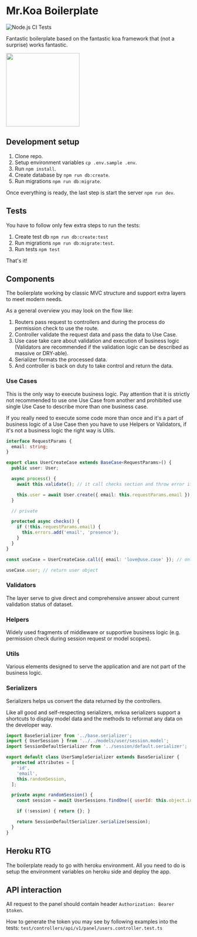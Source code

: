 # Mr.Koa Boilerplate

![Node.js CI Tests](https://github.com/IlyaDonskikh/mrkoa/workflows/Node.js%20CI/badge.svg?branch=dev)

Fantastic boilerplate based on the fantastic koa framework that (not a surprise) works fantastic.

<img width="200" src="https://user-images.githubusercontent.com/3100222/90955905-620f2180-e48a-11ea-8081-7b9061a26511.png"/>

## Development setup

1. Clone repo.
2. Setup environment variables `cp .env.sample .env`.
3. Run `npm install`.
4. Create database by `npm run db:create`.
5. Run migrations `npm run db:migrate`.

Once everything is ready, the last step is start the server `npm run dev`.

## Tests

You have to follow only few extra steps to run the tests:

1. Create test db `npm run db:create:test`
2. Run migrations `npm run db:migrate:test`.
3. Run tests `npm test`

That's it!

## Components

The boilerplate working by classic MVC structure and support extra layers to meet modern needs.

As a general overview you may look on the flow like:

1. Routers pass request to controllers and during the process do permission check to use the route.
2. Controller validate the request data and pass the data to Use Case.
3. Use case take care about validation and execution of business logic (Validators are recommended if the validation logic can be described as massive or DRY-able).
4. Serializer formats the processed data.
5. And controller is back on duty to take control and return the data.

### Use Cases

This is the only way to execute business logic. Pay attention that it is strictly not recommended to use one Use Case from another and prohibited use single Use Case to describe more than one business case.

If you really need to execute some code more than once and it's a part of business logic of a Use Case then you have to use Helpers or Validators, if it's not a business logic the right way is Utils.

```typescript
interface RequestParams {
  email: string;
}

export class UserCreateCase extends BaseCase<RequestParams>() {
  public user: User;

  async process() {
    await this.validate(); // it call checks section and throw error if something going wrong

    this.user = await User.create({ email: this.requestParams.email });
  }

  // private

  protected async checks() {
    if (!this.requestParams.email) {
      this.errors.add('email', 'presence');
    }
  }
}

const useCase = UserCreateCase.call({ email: 'love@use.case' }); // only right way to run Use Case is static method `call`.

useCase.user; // return user object
```

### Validators

The layer serve to give direct and comprehensive answer about current validation status of dataset.

### Helpers

Widely used fragments of middleware or supportive business logic (e.g. permission check during session request or model scopes).

### Utils

Various elements designed to serve the application and are not part of the business logic.

### Serializers

Serializers helps us convert the data returned by the controllers.

Like all good and self-respecting serializers, mrkoa serializers support a shortcuts to display model data and the methods to reformat any data on the developer way.

```javascript
import BaseSerializer from '../base.serializer';
import { UserSession } from '../../models/user/session.model';
import SessionDefaultSerializer from '../session/default.serializer';

export default class UserSampleSerializer extends BaseSerializer {
  protected attributes = [
    'id',
    'email',
    this.randomSession,
  ];

  private async randomSession() {
    const session = await UserSessions.findOne({ userId: this.object.id })

    if (!session) { return {}; }

    return SessionDefaultSerializer.serialize(session);
  }
}
```

## Heroku RTG

The boilerplate ready to go with heroku environment. All you need to do is setup the environment variables on heroku side and deploy the app.

## API interaction

All request to the panel should contain header `Authorization: Bearer $token`.

How to generate the token you may see by following examples into the tests: `test/controllers/api/v1/panel/users.controller.test.ts`
